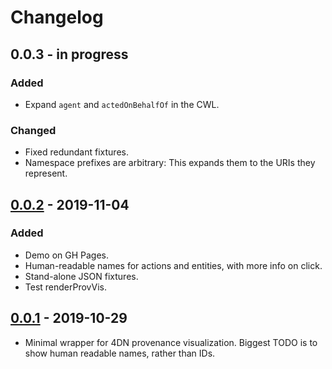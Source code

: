 # Changelog

## 0.0.3 - in progress
### Added
- Expand `agent` and `actedOnBehalfOf` in the CWL.
### Changed
- Fixed redundant fixtures.
- Namespace prefixes are arbitrary: This expands them to the URIs they represent.

## [0.0.2](https://www.npmjs.com/package/@hubmap/prov-vis/v/0.0.2) - 2019-11-04
### Added
- Demo on GH Pages.
- Human-readable names for actions and entities, with more info on click.
- Stand-alone JSON fixtures.
- Test renderProvVis.

## [0.0.1](https://www.npmjs.com/package/@hubmap/prov-vis/v/0.0.1) - 2019-10-29
- Minimal wrapper for 4DN provenance visualization.
Biggest TODO is to show human readable names, rather than IDs.
